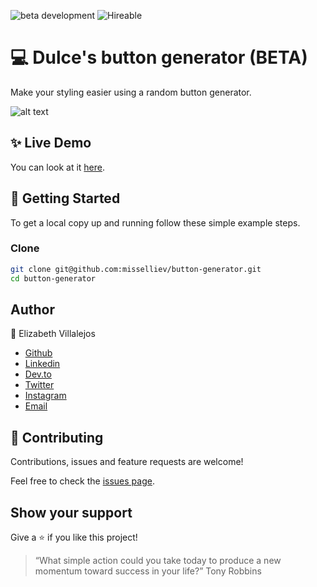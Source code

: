 ![beta development](https://img.shields.io/badge/beta-development-green?style=flat-square)
![Hireable](https://cdn.rawgit.com/hiendv/hireable/master/styles/default/yes.svg)

# 💻 Dulce's button generator (BETA)

Make your styling easier using a random button generator.

![alt text](docs/main.png)

## ✨ Live Demo

You can look at it [here](https://codepen.io/miss_elliev/pen/NWGYozw).


## 🚀 Getting Started

To get a local copy up and running follow these simple example steps.


### Clone

```sh
git clone git@github.com:misselliev/button-generator.git
cd button-generator
```


## Author

👤 Elizabeth Villalejos

- [Github](https://github.com/misselliev)
- [Linkedin](https://linkedin.com/ellievillalejos)
- [Dev.to](https://dev.to/misselliev)
- [Twitter](https://twitter.com/miss_elliev/)
- [Instagram](https://www.instagram.com/miss_elliev/)
- [Email](mailto:elizabeth.villalejos@gmail.com?subject=Website%20Inquiry)


## 🤝 Contributing

Contributions, issues and feature requests are welcome!

Feel free to check the [issues page](issues/).


## Show your support

Give a ⭐️ if you like this project!

> “What simple action could you take today to produce a new momentum toward success in your life?” Tony Robbins

